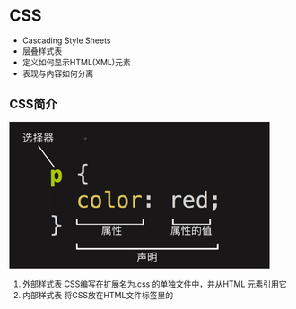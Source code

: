 # CSS

- Cascading Style Sheets
- 层叠样式表
- 定义如何显示HTML(XML)元素
- 表现与内容如何分离



## CSS简介

<img src="assets/image-20230926211300084.png" alt="image-20230926211300084" style="zoom: 67%;" />

1. 外部样式表
   CSS编写在扩展名为.css 的单独文件中，并从HTML<link> 元素引用它
2. 内部样式表
   将CSS放在HTML文件<head>标签里的<style>标签之中
3. 内联样式
   存在于HTML元素的style属性之中。其特点是每个CSS表只影响一个元素

## 选择器

选择器分类：

- 基础选择器
  - 标签选择器
  - 类选择器
  - id选择器
  - 通配符

- 复合选择器
  - 关系选择器
  - 子选择器
  - 并集选择器
  - 伪类选择器
  - 属性选择器
  - 伪元素选择器

<img src="assets/image-20230926212026962.png" alt="image-20230926212026962" style="zoom:80%;" />



### 基础选择器

#### id 和 class 选择器

如果你要在HTML元素中设置CSS样式，你需要在元素中设置"id" 和 "class"选择器。

##### id 选择器

id 选择器可以为标有特定 id 的 HTML 元素指定特定的样式。

HTML元素以id属性来设置id选择器,CSS 中 id 选择器以 "#" 来定义。

以下的样式规则应用于元素属性 id="para1":



##### class 选择器

class 选择器用于描述一组元素的样式，class 选择器有别于id选择器，class可以在多个元素中使用。

class 选择器在 HTML 中以 class 属性表示, 在 CSS 中，类选择器以一个点 **.** 号显示：

在以下的例子中，所有拥有 center 类的 HTML 元素均为居中。

```css
.center {text-align:center;}
```



#### 通配选择器*

选择所有的元素



### 关系选择器

#### 邻近兄弟选择器

介于两个选择器之间，当第二个元素紧跟在第一个元素之后，并且两个元素都是属于同一个父元素的子元素，则第二个元素将被选中

语法：

former_element + target_element { style properties } 

#### 兄弟元素选择器

兄弟选择符，位置无须紧邻，只须同层级

语法：

former_element ~ target_element { style properties }

#### 直接子元素选择器

匹配作为第一个元素的直接后代的第二元素

语法：

former_element > target_element { style properties }

#### 后代元素选择器

- 通常用单个空格字符表示
- 如果第二个选择器元素具有第一个选择器匹配的祖先元素，他们将被选择



#### 组选择器

并集选择器、并集组合器

- 语法
  - `element, element, element{ style properties }`



#### 属性选择器

![image-20230927092103616](assets/image-20230927092103616.png)



### 伪类和伪元素

定义：

1. 为了格式化`文档树（DOM）`以外的信息
2. 伪类和伪元素是用来修饰**不在**文档树中的部分



伪类：

- 当已有元素处于某个**状态时**，为其添加对应的样式，这个状态时根据用户行为而动态变化的

伪元素

- 不在文档树中的元素，为其添加样式

基本语法：
`Selector : pseudo-class{ property: value; }`

`Selector :: pseudo-elements{ property: value; }`

![image-20230927100149900](assets/image-20230927100149900.png)

![image-20230927100154315](assets/image-20230927100154315.png)



## CSS特性

层叠样式表

1. 层叠
   - 多个CSS规则应用于同一个元素
   - 样式冲突，**就近原则**
   - 样式不冲突，样式层叠加
2. 优先级
   - !Important>行内样式>ID 选择器>类选择器>标签>通配符>继承>浏览器默认属性
3. 继承
   - css属性继承当前元素的父辈元素上设置的值



## 盒模型

- 在 CSS 中，所有的元素都被一个个的“盒子（box）”包围着
- 块级盒子（Block box） 和 内联盒子（Inline box）
- 块级（block）盒子行为:
  - 盒子会在内联的方向上扩展并占据父容器在该方向上的所有可用空间，在绝大数情况下意味着盒子会和父容器一样宽
  - 每个盒子都会换行
  - width 和 height 属性可以发挥作用
  - 内边距（padding）, 外边距（margin） 和 边框（border） 会将其他元素从当前盒子周围“推开”
- 内联盒子（Inline box）行为
  - 盒子不会产生换行
  - width 和 height 属性将不起作用。
  - 垂直方向的内边距、外边距以及边框会被应用但是不会把其他处于 inline 状态的盒子推开。
  - 水平方向的内边距、外边距以及边框会被应用且会把其他处于 inline 状态的盒子推开。
- 通过对盒子display 属性的设置，比如 inline 或者 block ，来控制盒子的外部显示类型



盒的每个部分：

- Content box: 这个区域是用来显示内容，大小可以通过设置 width 和 height.
- Padding box: 包围在内容区域外部的空白区域； 大小通过 padding 相关属性设置。
- Border box: 边框盒包裹内容和内边距。大小通过 border 相关属性设置。
- Margin box: 这是最外面的区域，是盒子和其他元素之间的空白区域。大小通过 margin 相关属性设置。

![image-20230927101320142](assets/image-20230927101320142.png)



### 外边距

可以设置为负值，但是会和别的元素重叠

有两个外边距相接的元素，这些外边距将合并为一个外边距

即最大的单个外边距的大小

```html
.box{
	margin-top: 40px;
	margin-right: 40px;
	margin-left: 40px;
	margin-bottom: 40px;
}
```



### 边框

- 边距和填充框之间绘制的
- 为边框设置样式时，有大量的属性可以使用
  - 有四个边框，每个边框都有样式、宽度和颜色，我们可能需要对它们进行操作

<center> <figure> <img src="assets/image-20230927101813504.png" alt="image-20230927101813504" style="zoom:80%;" /> <img src="assets/image-20230927101821553.png" alt="image-20230927101821553" style="zoom:80%;" /> </figure></center>

### 内边距

- 内边距位于边框和内容区域之间
- 不能有负数量的内边距，所以值必须是0或正的值

![image-20230927102359492](assets/image-20230927102359492.png)

### 溢出

- overflow属性
  - overflow: hidden
  - overflow: scroll
  - overflow-y: scroll



## 背景与边框

`background-color`设置颜色

`background-image`属性设置背景图

`background-repeat`属性用于控制图像的平铺行为。可用的值是

- no-repeat — 不重复。
- repeat-x —水平重复。
- repeat-y —垂直重复。
- repeat — 在两个方向重复。

`background-position`属性：设置背景图的位置



## CSS布局

### 浮动

- 使元素脱离文档流`脱标`，按照指定方向发生移动，遇到父级边界或者相邻的浮动元素停了下来，提升层级半层
- float：left， right，none，inherit
- 浮动盒子不再保留原来的空间
- 浮动盒子按一行显示，且上边沿对齐，具备行内块特性
- 浮动盒子只会影响当前元素之后的标准流，不会影响之前的标准流

#### 标准文档流

文档流指的是元素排版布局过程中，元素会**默认**自动从左往后，从上往下的流式排列方式。

即不对页面进行任何布局控制时，浏览器默认的HTML布局方式，这种布局方式从左往右，从上往下，有点像流水的效果，我们称为`流式布局`。

#### 脱标

```html
<!DOCTYPE html>
<html lang="en">
<head>
	<meta charset="UTF-8">
	<title>脱标</title>
	<style type="text/css">
		.box1{
			width: 200px;
			height: 200px;
			background-color: red;
			float: left;
			color: #fff;
		}
		.box2{
			width: 400px;
			height: 400px;
			background-color: green;
			color: #fff;

		}
	</style>
</head>
<body>
	<div class="box1">左青龙</div>
	<div class="box2">右白虎</div>
</body>
</html>
```

<img src="https://p9-juejin.byteimg.com/tos-cn-i-k3u1fbpfcp/5900f59a3d80405994b583b7c898a940~tplv-k3u1fbpfcp-zoom-in-crop-mark:1512:0:0:0.awebp" alt="img" style="zoom: 33%;" />

在标准文档流下，`左青龙`和`右白虎`两个盒子是上下排版，如果对`左青龙`设置了浮动，那么盒子会脱离了标准文档流，它就不会按照默认的流式排版布局，可以认为这个`左青龙`盒子浮起来了，不受标准文档流排版布局的约束。那么此时浏览器认为`右白虎`盒子是标准文档流下的第一个盒子。所以`右白虎`就渲染到了页面中的第一个位置上。

#### 浮动的破坏性

浮动前后效果对比：

<img src="https://p1-juejin.byteimg.com/tos-cn-i-k3u1fbpfcp/27ea11a354144fe8901f71cf26efe9d3~tplv-k3u1fbpfcp-zoom-in-crop-mark:1512:0:0:0.awebp" alt="img" style="zoom: 33%;" />

由此可见，浮动之后，蓝色的盒子因为脱离了标准文档流，它撑不起父盒子的高度，导致父盒子`高度塌陷`。如果网页中出现了这种问题，会导致我们整个网页的布局紊乱。我们一定要去**解决这种父盒子高度塌陷**的问题。



#### 清除浮动的方式

- 父盒子设置固定高度

  - 固定盒子高度区域，但是不灵活

- 内墙法

  - 在浮动元素的后面加一个空的块级元素(通常是div),并且该元素设置`clear:both；`属性。
  - 结构冗余，一般不用，只是为了引出下一个方法

- 伪元素清除法

  ```css
  .clearfix:after{
      content:'.';
      display: block;
      clear: both;
      overflow: hidden;
      height: 0;
  }
  ```

  - `content:'.';`表示给`.clearfix`元素内部最后添加一个内容，该内容为行内元素。
  - `display:block;`设置该元素为块级元素，符合内墙法的需求。
  - `clear:both；`清除浮动的方法。必须要写
  - `overflow:hidden;height:0;`如果用`display:none;`,那么就不能满足该元素是块级元素了。`overflow:hidden;`表示隐藏元素，与`display:none;`不同的是，前者隐藏元素，该元素占位置，而后者不占位置。

- overflow:hidden

| 属性值  | 描述                                             |
| ------- | ------------------------------------------------ |
| visible | 默认值。内容不会被修剪，会呈现在元素框之外       |
| hidden  | 内容会被修剪，并且其余内容不可见                 |
| scroll  | 内容会被修剪，浏览器会显示滚动条以便查看其余内容 |
| auto    | 由浏览器定夺，如果内容被修剪，就会显示滚动条     |
| inherit | 规定从父元素继承overflow属性的值                 |



### 定位

- 静态定位(static)
  - 将元素放入它在文档布局流中的正常位置
- 相对定位(relative)
  - 在正常的文档流中
  - 如果没有定位偏移量，对元素本身没有任何影响
  - 它原本所占的空间仍保留
  - top, bottom, left, 和 right 来精确指定要将定位元素移动到的位置
- 绝对定位(absolute)
  - 完全脱离文档流
  - 如果有定位父级相对于定位父级发生偏移，没有定位父级相对于整个文档发生偏移





### flex







## 字体

`font-family`设置字体先后顺序

